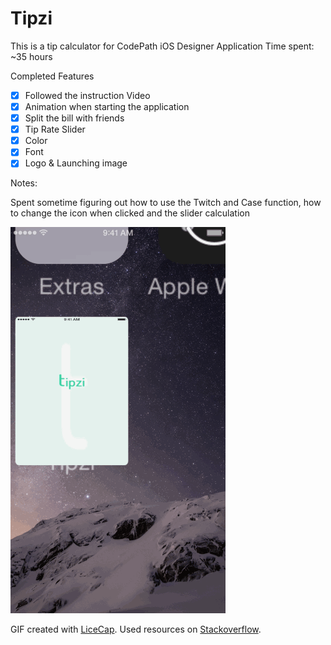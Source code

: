# Tipzi
This is a tip calculator for CodePath iOS Designer Application
Time spent: ~35 hours

Completed Features
 * [x] Followed the instruction Video
 * [x] Animation when starting the application
 * [x] Split the bill with friends
 * [x] Tip Rate Slider
 * [x] Color
 * [x] Font
 * [x] Logo & Launching image
 
Notes:

Spent sometime figuring out how to use the Twitch and Case function, how to change the icon when clicked and the slider calculation

![Video Walkthrough](Tipzi.gif)

GIF created with [LiceCap](http://www.cockos.com/licecap/).
Used resources on [Stackoverflow](http://stackoverflow.com/).

